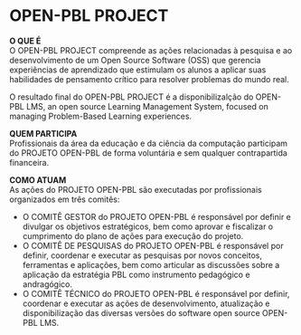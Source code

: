 # OPEN-PBL PROJECT   

**O QUE É**<br>
O OPEN-PBL PROJECT compreende as ações relacionadas à pesquisa e ao desenvolvimento de um Open Source Software (OSS) que gerencia experiências de aprendizado que estimulam os alunos a aplicar suas habilidades de pensamento crítico para resolver problemas do mundo real.

O resultado final do OPEN-PBL PROJECT é a disponibilizalção do OPEN-PBL LMS, an open source Learning Management System, focused on managing Problem-Based Learning experiences.  

**QUEM PARTICIPA**<br>
Profissionais da área da educação e da ciência da computação participam do PROJETO OPEN-PBL de forma voluntária e sem qualquer contrapartida financeira.

**COMO ATUAM**<br>
As ações do PROJETO OPEN-PBL são executadas por profissionais organizados em três comitês:
* O COMITÊ GESTOR do PROJETO OPEN-PBL é responsável por definir e divulgar os objetivos estratégicos, bem como aprovar e fiscalizar o cumprimento do plano de ações para execução do projeto.
* O COMITÊ DE PESQUISAS do PROJETO OPEN-PBL é responsável por definir, coordenar e executar as pesquisas por novos conceitos, ferramentas e aplicações, bem como articular as discussões sobre a aplicação da estratégia PBL como instrumento pedagógico e andragógico.
* O COMITÊ TÉCNICO do PROJETO OPEN-PBL é responsável por definir, coordenar e executar as ações de desenvolvimento, atualização e disponibilização das diversas versões do software open source OPEN-PBL LMS.<br>

